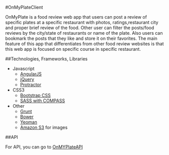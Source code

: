 #OnMyPlateClient

OnMyPlate is a food review web app that users can post a review of specific plates at a specific restaurant with photos, ratings,restaurant city and proper brief review of the food. Other user can filter the posts/food reviews by the city/state of restaurants or name of the plate. Also users can bookmark the posts that they like and store it on their favorites. The main feature of this app that differentiates from other food review websites is that this web app is focused on specific course in specific restaurant.

##Technologies, Frameworks, Libraries

- Javascript
  * [AngularJS](https://angularjs.org/)
  * [jQuery](http://jquery.com/)
  * [Protractor](http://angular.github.io/protractor/#/)
- CSS3
  * [Bootstrap CSS](http://getbootstrap.com/)
  * [SASS with COMPASS](http://sass-lang.com/)
- Other
  * [Grunt](http://gruntjs.com/)
  * [Bower](http://bower.io/)
  * [Yeoman](http://yeoman.io/)
  * [Amazon S3](http://aws.amazon.com/s3/) for images


##API

For API, you can go to [OnMYPlateAPI](https://github.com/cyurtbil/OnMyPlateAPI)